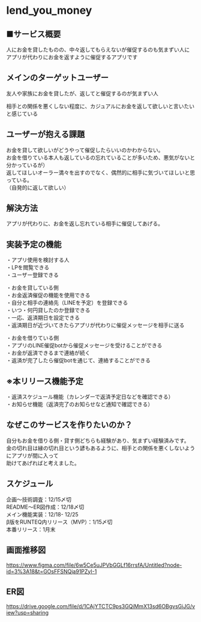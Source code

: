 # lend_you_money

## ■サービス概要<br>
人にお金を貸したものの、中々返してもらえないが催促するのも気まずい人に<br>
アプリが代わりにお金を返すように催促するアプリです


## メインのターゲットユーザー<br>
友人や家族にお金を貸したが、返してと催促するのが気まずい人<br>

相手との関係を悪くしない程度に、カジュアルにお金を返して欲しいと言いたいと感じている<br>


## ユーザーが抱える課題<br>
お金を貸して欲しいがどうやって催促したらいいのかわからない。<br>
お金を借りている本人も返しているの忘れていることが多いため、悪気がないと分かっているが）<br>
返してほしいオーラー満々を出すのでなく、偶然的に相手に気づいてほしいと思っている。<br>（自発的に返して欲しい）

## 解決方法<br>
アプリが代わりに、お金を返し忘れている相手に催促してあげる。

## 実装予定の機能<br>
  ・アプリ使用を検討する人<br>
      ・LPを閲覧できる<br>
      ・ユーザー登録できる<br>

  ・お金を貸している側<br>
      ・お金返済催促の機能を使用できる<br>
      ・自分と相手の連絡先（LINEを予定）を登録できる<br>
      ・いつ・何円貸したのか登録できる<br>
      ・一応、返済期日を設定できる<br>
      ・返済期日が近づいてきたらアプリが代わりに催促メッセージを相手に送る<br>


  ・お金を借りている側<br>
      ・アプリのLINE催促botから催促メッセージを受けることができる<br>
      ・お金が返済できるまで連絡が続く<br>
      ・返済が完了したら催促botを通じて、連絡することができる<br>


## ※本リリース機能予定
・返済スケジュール機能（カレンダーで返済予定日などを確認できる）<br>
・お知らせ機能（返済完了のお知らせなど通知で確認できる）<br>


## なぜこのサービスを作りたいのか？
自分もお金を借りる側・貸す側どちらも経験があり、気まずい経験済みです。<br>
金の切れ目は縁の切れ目という諺もあるように、相手との関係を悪くしないようにアプリが間に入って<br>
助けてあげればと考えました。

## スケジュール

企画〜技術調査：12/15〆切<br>
README〜ER図作成：12/18〆切<br>
メイン機能実装：12/18- 12/25<br>
β版をRUNTEQ内リリース（MVP）：1/15〆切<br>
本番リリース：1月末

## 画面推移図
https://www.figma.com/file/6w5Ce5uJPVbGGLf16rrsfA/Untitled?node-id=3%3A18&t=GOsFFSNQja91PZyI-1

## ER図
https://drive.google.com/file/d/1CAjYTCTC9ps3GQiMmX13sd6OBgvsGiJG/view?usp=sharing
